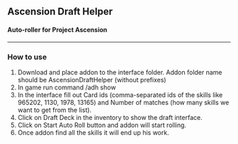 ## Ascension Draft Helper
#### Auto-roller for Project Ascension

-----

### How to use
1. Download and place addon to the interface folder. Addon folder name should be AscensionDraftHelper (without prefixes)
2. In game run command /adh show
3. In the interface fill out Card ids (comma-separated ids of the skills like 965202, 1130, 1978, 13165) and Number of matches (how many skills we want to get from the list).
4. Click on Draft Deck in the inventory to show the draft interface.
5. Click on Start Auto Roll button and addon will start rolling.
6. Once addon find all the skills it will end up his work.